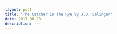 ```yaml
---
layout: post
title: "The Catcher in The Rye by J.D. Salinger"
date: 2017-06-20
description: ---
---
```


